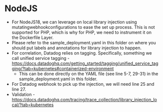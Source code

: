 # NodeJS
- For NodeJS18, we can leverage on local library injection using mutatingwebhookconfigurations to ease the set up process. This is not supported for PHP, which is why for PHP, we need to instrument it on the Dockerfile Layer.
- Please refer to the sample_deployment.yaml in this folder on where you should put labels and annotations for library injection to happen.
- For correlation, Datadog relies on tagging. Specifically, something we call unified service tagging - https://docs.datadoghq.com/getting_started/tagging/unified_service_tagging/?tab=kubernetes#containerized-environment
    -  This can be done directly on the YAML file (see line 5-7, 29-31) in the sample_deployment.yaml in this folder.
- For Datadog webhook to pick up the injection, we will need line 25 and line 27.
- Validation - https://docs.datadoghq.com/tracing/trace_collection/library_injection_local/?tab=kubernetes
